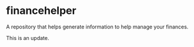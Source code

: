 # financehelper
A repository that helps generate information to help manage your finances.

This is an update.
